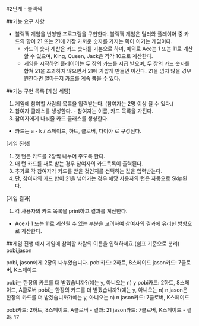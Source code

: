 #2단계 - 블랙잭 

##기능 요구 사항
* 블랙잭 게임을 변형한 프로그램을 구현한다. 블랙잭 게임은 딜러와 플레이어 중 카드의 합이 21 또는 21에 가장 가까운 숫자를 가지는 쪽이 이기는 게임이다.
  * 카드의 숫자 계산은 카드 숫자를 기본으로 하며, 예외로 Ace는 1 또는 11로 계산할 수 있으며, King, Queen, Jack은 각각 10으로 계산한다.
  * 게임을 시작하면 플레이어는 두 장의 카드를 지급 받으며, 두 장의 카드 숫자를 합쳐 21을 초과하지 않으면서 21에 가깝게 만들면 이긴다. 21을 넘지 않을 경우 원한다면 얼마든지 카드를 계속 뽑을 수 있다.

##기능 구현 목록
[게임 세팅]
1. 게임에 참여할 사람의 목록을 입력받는다. (참여자는 2명 이상 될 수 있다.)
2. 참여자 클래스를 생성한다. - 참여자는 이름, 카드 목록을 가진다.
3. 참여자에게 나눠줄 카드 클래스를 생성한다.
  - 카드는 a - k / 스페이드, 하트, 클로버, 다이아 로 구성된다.

[게임 진행]
1. 첫 턴은 카드를 2장씩 나누어 주도록 한다. 
2. 매 턴 카드를 새로 받는 경우 참여자의 카드목록이 출력된다. 
3. 추가로 각 참여자가 카드를 받을 것인지를 선택하는 값을 입력받는다.
4. 단, 참여자의 카드 합이 21을 넘어가는 경우 해당 사용자의 턴은 자동으로 Skip된다.

[게임 결과]
1. 각 사용자의 카드 목록을 print하고 결과를 계산한다.
  - Ace가 1 또는 11로 계산될 수 있는 부분을 고려하여 참여자의 결과에 유리한 방향으로 계산한다. 



##게임 진행 예시
게임에 참여할 사람의 이름을 입력하세요.(쉼표 기준으로 분리)
pobi,jason

pobi, jason에게 2장의 나누었습니다.
pobi카드: 2하트, 8스페이드
jason카드: 7클로버, K스페이드

pobi는 한장의 카드를 더 받겠습니까?(예는 y, 아니오는 n)
y
pobi카드: 2하트, 8스페이드, A클로버
pobi는 한장의 카드를 더 받겠습니까?(예는 y, 아니오는 n)
n
jason은 한장의 카드를 더 받겠습니까?(예는 y, 아니오는 n)
n
jason카드: 7클로버, K스페이드

pobi카드: 2하트, 8스페이드, A클로버 - 결과: 21
jason카드: 7클로버, K스페이드 - 결과: 17
